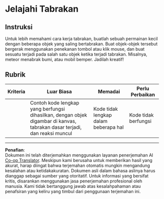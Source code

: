 <!--
CO_OP_TRANSLATOR_METADATA:
{
  "original_hash": "8a0a097b45e7c75a611e2795e4013f16",
  "translation_date": "2025-08-27T22:38:33+00:00",
  "source_file": "6-space-game/4-collision-detection/assignment.md",
  "language_code": "id"
}
-->
# Jelajahi Tabrakan

## Instruksi

Untuk lebih memahami cara kerja tabrakan, buatlah sebuah permainan kecil dengan beberapa objek yang saling bertabrakan. Buat objek-objek tersebut bergerak menggunakan penekanan tombol atau klik mouse, dan buat sesuatu terjadi pada salah satu objek ketika terjadi tabrakan. Misalnya, meteor menabrak bumi, atau mobil bemper. Jadilah kreatif!

## Rubrik

| Kriteria | Luar Biasa                                                                                                               | Memadai                        | Perlu Perbaikan   |
| -------- | ----------------------------------------------------------------------------------------------------------------------- | ------------------------------ | ----------------- |
|          | Contoh kode lengkap yang berfungsi dihasilkan, dengan objek digambar di kanvas, tabrakan dasar terjadi, dan reaksi muncul | Kode tidak lengkap dalam beberapa hal | Kode tidak berfungsi |

---

**Penafian**:  
Dokumen ini telah diterjemahkan menggunakan layanan penerjemahan AI [Co-op Translator](https://github.com/Azure/co-op-translator). Meskipun kami berusaha untuk memberikan hasil yang akurat, harap diingat bahwa terjemahan otomatis mungkin mengandung kesalahan atau ketidakakuratan. Dokumen asli dalam bahasa aslinya harus dianggap sebagai sumber yang otoritatif. Untuk informasi yang bersifat kritis, disarankan menggunakan jasa penerjemahan profesional oleh manusia. Kami tidak bertanggung jawab atas kesalahpahaman atau penafsiran yang keliru yang timbul dari penggunaan terjemahan ini.